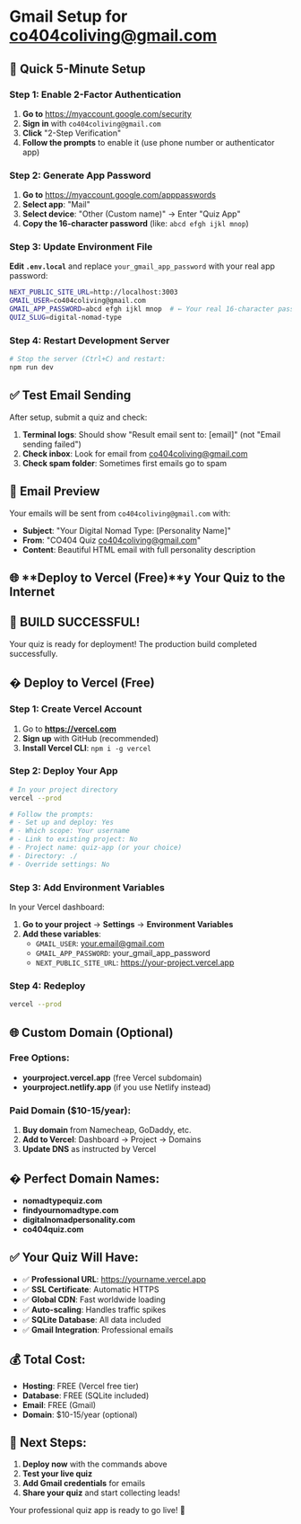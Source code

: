 # Gmail Setup for co404coliving@gmail.com

## 🚀 **Quick 5-Minute Setup**

### Step 1: Enable 2-Factor Authentication
1. **Go to** https://myaccount.google.com/security
2. **Sign in** with `co404coliving@gmail.com`
3. **Click** "2-Step Verification" 
4. **Follow the prompts** to enable it (use phone number or authenticator app)

### Step 2: Generate App Password
1. **Go to** https://myaccount.google.com/apppasswords
2. **Select app**: "Mail" 
3. **Select device**: "Other (Custom name)" → Enter "Quiz App"
4. **Copy the 16-character password** (like: `abcd efgh ijkl mnop`)

### Step 3: Update Environment File
**Edit `.env.local`** and replace `your_gmail_app_password` with your real app password:

```bash
NEXT_PUBLIC_SITE_URL=http://localhost:3003
GMAIL_USER=co404coliving@gmail.com
GMAIL_APP_PASSWORD=abcd efgh ijkl mnop  # ← Your real 16-character password here
QUIZ_SLUG=digital-nomad-type
```

### Step 4: Restart Development Server
```bash
# Stop the server (Ctrl+C) and restart:
npm run dev
```

## ✅ **Test Email Sending**

After setup, submit a quiz and check:
1. **Terminal logs**: Should show "Result email sent to: [email]" (not "Email sending failed")
2. **Check inbox**: Look for email from co404coliving@gmail.com
3. **Check spam folder**: Sometimes first emails go to spam

## 📧 **Email Preview**

Your emails will be sent from `co404coliving@gmail.com` with:
- **Subject**: "Your Digital Nomad Type: [Personality Name]"
- **From**: "CO404 Quiz <co404coliving@gmail.com>"
- **Content**: Beautiful HTML email with full personality description

## 🌐 **Deploy to Vercel (Free)**y Your Quiz to the Internet

## 🎉 **BUILD SUCCESSFUL!**

Your quiz is ready for deployment! The production build completed successfully.

## � **Deploy to Vercel (Free)**

### Step 1: Create Vercel Account
1. Go to **https://vercel.com**
2. **Sign up** with GitHub (recommended)
3. **Install Vercel CLI**: `npm i -g vercel`

### Step 2: Deploy Your App
```bash
# In your project directory
vercel --prod

# Follow the prompts:
# - Set up and deploy: Yes  
# - Which scope: Your username
# - Link to existing project: No
# - Project name: quiz-app (or your choice)
# - Directory: ./
# - Override settings: No
```

### Step 3: Add Environment Variables
In your Vercel dashboard:
1. **Go to your project** → **Settings** → **Environment Variables**
2. **Add these variables**:
   - `GMAIL_USER`: your.email@gmail.com
   - `GMAIL_APP_PASSWORD`: your_gmail_app_password
   - `NEXT_PUBLIC_SITE_URL`: https://your-project.vercel.app

### Step 4: Redeploy
```bash
vercel --prod
```

## 🌐 **Custom Domain (Optional)**

### Free Options:
- **yourproject.vercel.app** (free Vercel subdomain)
- **yourproject.netlify.app** (if you use Netlify instead)

### Paid Domain ($10-15/year):
1. **Buy domain** from Namecheap, GoDaddy, etc.
2. **Add to Vercel**: Dashboard → Project → Domains
3. **Update DNS** as instructed by Vercel

## � **Perfect Domain Names:**
- **nomadtypequiz.com**
- **findyournomadtype.com** 
- **digitalnomadpersonality.com**
- **co404quiz.com**

## ✅ **Your Quiz Will Have:**
- ✅ **Professional URL**: https://yourname.vercel.app
- ✅ **SSL Certificate**: Automatic HTTPS
- ✅ **Global CDN**: Fast worldwide loading
- ✅ **Auto-scaling**: Handles traffic spikes
- ✅ **SQLite Database**: All data included
- ✅ **Gmail Integration**: Professional emails

## 💰 **Total Cost:**
- **Hosting**: FREE (Vercel free tier)
- **Database**: FREE (SQLite included)
- **Email**: FREE (Gmail)
- **Domain**: $10-15/year (optional)

## 🚀 **Next Steps:**
1. **Deploy now** with the commands above
2. **Test your live quiz** 
3. **Add Gmail credentials** for emails
4. **Share your quiz** and start collecting leads!

Your professional quiz app is ready to go live! 🌟
